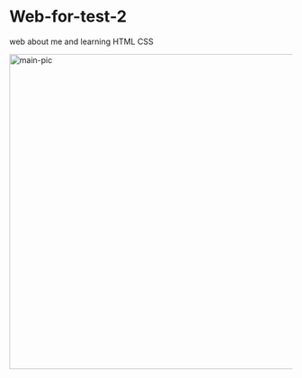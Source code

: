 # Web-for-test-2
web about me and learning HTML CSS

<img src="https://media.discordapp.net/attachments/903318261758840863/955883021775568926/unknown.png?width=1165&height=703" width="1013" height="560" alt="main-pic">

